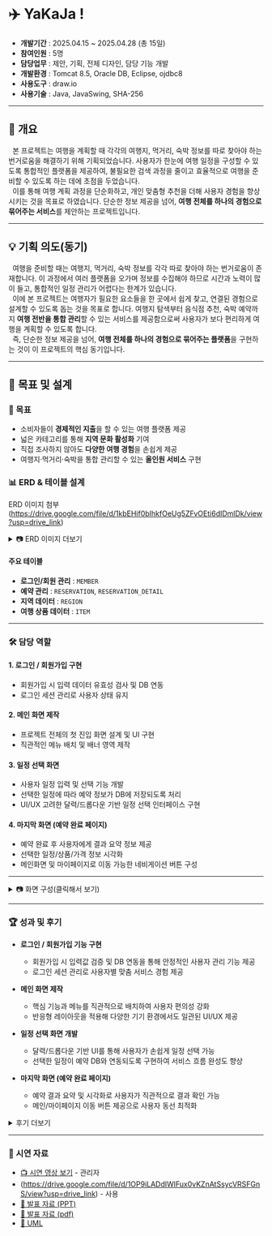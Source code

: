 # ✈️ YaKaJa !

- **개발기간** : ﻿2025.04.15 ~ 2025.04.28 (총 15일)
- **참여인원** : 5명  
- **담당업무** : 제안, 기획, 전체 디자인, 담당 기능 개발
- **개발환경** : Tomcat 8.5, Oracle DB, Eclipse, ojdbc8
- **사용도구** : ﻿draw.io
- **사용기술** : ﻿Java, JavaSwing, SHA-256

---

## 📖 개요
&nbsp;&nbsp;본 프로젝트는 여행을 계획할 때 각각의 여행지, 먹거리, 숙박 정보를 따로 찾아야 하는 번거로움을 해결하기 위해 기획되었습니다. 사용자가 한눈에 여행 일정을 구성할 수 있도록 통합적인 플랫폼을 제공하여, 불필요한 검색 과정을 줄이고 효율적으로 여행을 준비할 수 있도록 하는 데에 초점을 두었습니다.  
&nbsp;&nbsp;이를 통해 여행 계획 과정을 단순화하고, 개인 맞춤형 추천을 더해 사용자 경험을 향상시키는 것을 목표로 하였습니다. 단순한 정보 제공을 넘어, **여행 전체를 하나의 경험으로 묶어주는 서비스**를 제안하는 프로젝트입니다.

---

## 💡 기획 의도(동기)
&nbsp;&nbsp;여행을 준비할 때는 여행지, 먹거리, 숙박 정보를 각각 따로 찾아야 하는 번거로움이 존재합니다. 이 과정에서 여러 플랫폼을 오가며 정보를 수집해야 하므로 시간과 노력이 많이 들고, 통합적인 일정 관리가 어렵다는 한계가 있습니다.  
&nbsp;&nbsp;이에 본 프로젝트는 여행자가 필요한 요소들을 한 곳에서 쉽게 찾고, 연결된 경험으로 설계할 수 있도록 돕는 것을 목표로 합니다. 여행지 탐색부터 음식점 추천, 숙박 예약까지 **여행 전반을 통합 관리**할 수 있는 서비스를 제공함으로써 사용자가 보다 편리하게 여행을 계획할 수 있도록 합니다.  
&nbsp;&nbsp;즉, 단순한 정보 제공을 넘어, **여행 전체를 하나의 경험으로 묶어주는 플랫폼**을 구현하는 것이 이 프로젝트의 핵심 동기입니다.


---

## 🎯 목표 및 설계
### 🎯 목표
- 소비자들이 **경제적인 지출**을 할 수 있는 여행 플랫폼 제공  
- 넓은 카테고리를 통해 **지역 문화 활성화** 기여  
- 직접 조사하지 않아도 **다양한 여행 경험**을 손쉽게 제공  
- 여행지·먹거리·숙박을 통합 관리할 수 있는 **올인원 서비스** 구현  

### 📊 ERD & 테이블 설계
ERD 이미지 첨부 (https://drive.google.com/file/d/1kbEHif0bIhkfOeUg5ZFvOEti6dIDmlDk/view?usp=drive_link)

<details>
<summary>📷 ERD 이미지 더보기</summary>
  
<img width="463" height="580" alt="스크린샷 2025-09-28 235556" src="https://github.com/user-attachments/assets/f3db5c80-8ec4-47a8-94c9-a3fa599330b0" />


</details>

#### 주요 테이블
- **로그인/회원 관리** : `MEMBER`  
- **예약 관리** : `RESERVATION`, `RESERVATION_DETAIL`  
- **지역 데이터** : `REGION`  
- **여행 상품 데이터** : `ITEM`  


---

### 🛠️ 담당 역할
#### 1. 로그인 / 회원가입 구현 
- 회원가입 시 입력 데이터 유효성 검사 및 DB 연동  
- 로그인 세션 관리로 사용자 상태 유지  

#### 2. 메인 화면 제작
- 프로젝트 전체의 첫 진입 화면 설계 및 UI 구현  
- 직관적인 메뉴 배치 및 배너 영역 제작  

#### 3. 일정 선택 화면
- 사용자 일정 입력 및 선택 기능 개발  
- 선택한 일정에 따라 예약 정보가 DB에 저장되도록 처리  
- UI/UX 고려한 달력/드롭다운 기반 일정 선택 인터페이스 구현  

#### 4. 마지막 화면 (예약 완료 페이지)
- 예약 완료 후 사용자에게 결과 요약 정보 제공  
- 선택한 일정/상품/가격 정보 시각화  
- 메인화면 및 마이페이지로 이동 가능한 네비게이션 버튼 구성  


---

<details>
<summary>📷 화면 구성(클릭해서 보기) </summary>


|구분 | 화면 | 미리보기 |
|----------|----------|----------|
|공통| 메인화면(로그인) | <img width="633" height="860" alt="ygjlogin" src="https://github.com/user-attachments/assets/468c035d-bbaf-4925-a1cf-939730a13fac" /> |
|공통| 회원가입 | <img width="633" height="862" alt="ygjgaip" src="https://github.com/user-attachments/assets/d150cd87-8dc4-4666-ba50-f0239158626f" /> |
|공통| 유저화면 | <img width="635" height="859" alt="KakaoTalk_20250424_125426503_01" src="https://github.com/user-attachments/assets/57310e50-f497-4964-82f7-1f65e8af76ea" /> |
|공통| 일정선택 | <img width="634" height="860" alt="KakaoTalk_20250424_125426503_03" src="https://github.com/user-attachments/assets/cded27b9-8efd-4ac4-ad2d-b4bb0268c779" /> |
|유저| 지역선택 | <img width="634" height="863" alt="ygjmap" src="https://github.com/user-attachments/assets/4d0599b5-4051-4eeb-9312-56be052416ce" /> |
|유조| 여행정보 | <img width="633" height="861" alt="KakaoTalk_20250424_125426503_04" src="https://github.com/user-attachments/assets/627f3796-0519-424b-8562-36a14c1895d8" /> |
|유저| 결제하기| <img width="400" height="453" alt="image" src="https://github.com/user-attachments/assets/b7988708-66fe-44c4-ba80-412fc615cac7" /> |
|유저| 결제확인 페이지 | <img width="295" height="761" alt="KakaoTalk_20250424_131745240_01" src="https://github.com/user-attachments/assets/75f4084b-881a-4d8a-a7c8-91740302bab6" /> |
|유저| 여행일정 불러오기 | <img width="633" height="862" alt="ygjbul" src="https://github.com/user-attachments/assets/0b374359-f1cd-4f43-9df0-aeead39cef7f" /> |
|유저| 마지막 페이지 | <img width="637" height="866" alt="ygjlast" src="https://github.com/user-attachments/assets/a91d2354-d642-47e9-aba3-78e9e64db628" /> |
|관리자| 예약 현황 | <img width="1268" height="798" alt="스크린샷 2025-09-29 001912" src="https://github.com/user-attachments/assets/993617d8-0b41-4e4c-a29e-2c3d7a4fc354" /> |
|관리자| 회원 정보 | <img width="1279" height="809" alt="image" src="https://github.com/user-attachments/assets/189e9356-5622-476e-a91b-db898b3723a1" /> |
|관리자| 아이템 정 | <img width="1275" height="795" alt="image" src="https://github.com/user-attachments/assets/260cc367-f49d-48ef-9512-50f1b12e874b" /> |

</details>

---

### 🏆 성과 및 후기 
- **로그인 / 회원가입 기능 구현**  
  - 회원가입 시 입력값 검증 및 DB 연동을 통해 안정적인 사용자 관리 기능 제공  
  - 로그인 세션 관리로 사용자별 맞춤 서비스 경험 제공  

- **메인 화면 제작**  
  - 핵심 기능과 메뉴를 직관적으로 배치하여 사용자 편의성 강화  
  - 반응형 레이아웃을 적용해 다양한 기기 환경에서도 일관된 UI/UX 제공  

- **일정 선택 화면 개발**  
  - 달력/드롭다운 기반 UI를 통해 사용자가 손쉽게 일정 선택 가능  
  - 선택한 일정이 예약 DB와 연동되도록 구현하여 서비스 흐름 완성도 향상  

- **마지막 화면 (예약 완료 페이지)**  
  - 예약 결과 요약 및 시각화로 사용자가 직관적으로 결과 확인 가능  
  - 메인/마이페이지 이동 버튼 제공으로 사용자 동선 최적화  


<details>
<summary> 후기 더보기 </summary>


## ✨ 후기

- **로그인 / 회원가입 구현 경험**  
  단순히 계정을 생성하고 로그인하는 기능을 넘어서, 입력값 검증과 세션 관리 등 안정적인 사용자 인증 시스템을 구현할 수 있었습니다. 이를 통해 **보안성과 편의성을 동시에 고려해야 하는 회원 관리의 중요성**을 배웠습니다.  

- **메인 화면 제작 경험**  
  메인 화면은 사용자가 가장 먼저 접하는 서비스의 얼굴이라는 점에서, 단순한 배치가 아닌 **핵심 기능을 직관적으로 전달할 수 있는 구조**가 필요하다는 것을 깨달았습니다. 반응형 레이아웃과 직관적인 네비게이션을 통해 UX 중심의 설계를 실습할 수 있었습니다.  

- **일정 선택 화면 개발 경험**  
  사용자가 원하는 일정을 쉽게 선택할 수 있도록 달력과 드롭다운 UI를 설계했습니다. 단순 UI 구현이 아니라 DB 연동을 통해 예약 흐름이 실제 서비스로 이어지도록 구현하며, **사용자 경험과 데이터 구조의 연결성**을 체감했습니다.  

- **예약 완료(마지막) 화면 구현 경험**  
  예약 내역을 직관적으로 확인할 수 있도록 결과 요약과 버튼 동선을 설계했습니다. 단순히 결과를 보여주는 것을 넘어서 **다음 행동(메인 이동, 마이페이지 이동 등)을 자연스럽게 유도하는 UI/UX**의 중요성을 배웠습니다.  

- **종합적인 배움**  
  이번 프로젝트는 Eclipse 환경에서 진행되었으며, 단순 CRUD를 넘어서 **UI/UX 설계, DB 연동, 사용자 흐름 설계**를 직접 경험할 수 있었습니다. 특히 화면 하나하나가 독립된 기능이 아니라 **서비스 전체의 흐름 속에서 연결되어야 한다는 점**을 실감하며, 초기 설계와 사용자 중심 사고가 프로젝트 완성도에 큰 영향을 준다는 것을 배웠습니다.  


</details>

---

### 🎥 시연 자료
- [📺 시연 영상 보기](https://drive.google.com/file/d/1TLn_pS-Dg8SKAuKlLZssa4tMcJxC8bHr/view?usp=drive_link) - 관리자
- (https://drive.google.com/file/d/1OP9iLADdIWlFux0vKZnAtSsycVRSFGnS/view?usp=drive_link) - 사용
- [📑 발표 자료 (PPT)](https://drive.google.com/file/d/1sIPAWwSvjvaGObK-X6DzlWzRFNgI6WNI/view?usp=drive_link)
- [📑 발표 자료 (pdf)](https://drive.google.com/file/d/1kZ1lKXoHUVIgaIuZZHtrYHtDarcm1WW7/view?usp=drive_link)
- [📑 UML](https://drive.google.com/file/d/1SbN2PphGj1hwFAbpD1wxCA5cPfQGik-X/view?usp=drive_link)
